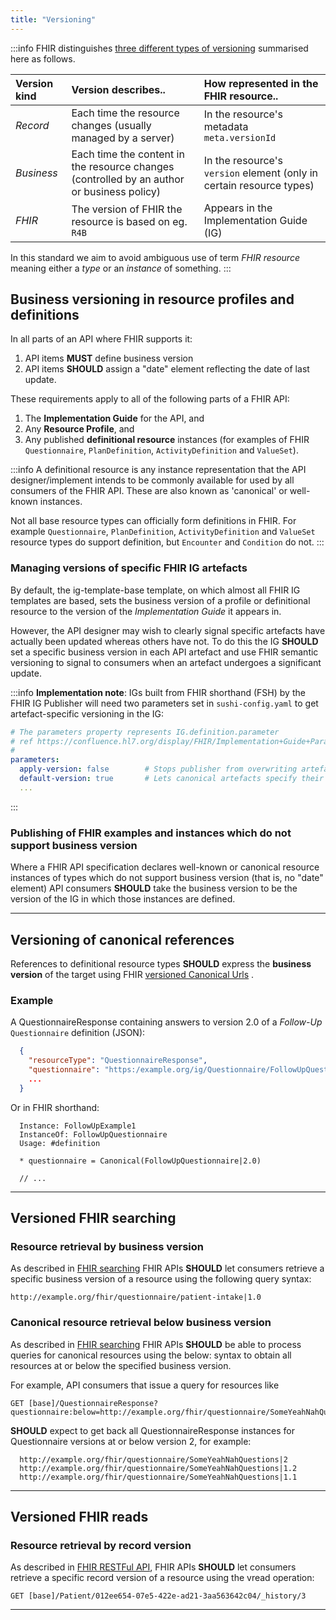 ```yaml
---
title: "Versioning"
---
```




:::info
FHIR distinguishes [three different types of versioning](https://build.fhir.org/resource.html#versions) summarised here as follows.

| Version kind | Version describes..                      | How represented in the FHIR resource..  |
| :----------- | :--------------------------------------- | :-------------------------------------- |
| *Record*     | Each time the resource changes (usually managed by a server) | In the resource's metadata `meta.versionId` |
| *Business*   | Each time the content in the resource changes (controlled by an author or business policy) | In the resource's `version` element (only in certain resource types)  |
| *FHIR*       | The version of FHIR the resource is based on eg. `R4B` | Appears in the Implementation Guide (IG) |

In this standard we aim to avoid ambiguous use of term *FHIR resource* meaning either a *type* or an *instance* of something.
:::

## Business versioning in resource profiles and definitions

In all parts of an API where FHIR supports it:

1. <ApiStandard id="HNZAS_MUST_DEFINE_BUSINESS_VERSION" type="MUST" toolTip="API items must define business version.">API items <b>MUST</b> define business version</ApiStandard>
2. <ApiStandard id="HNZAS_SHOULD_ASSIGN_DATE_ELEMENT" type="SHOULD" toolTip="API items should assign a 'date' element reflecting the date of last update.">API items <b>SHOULD</b> assign a "date" element reflecting the date of last update.</ApiStandard>

These requirements apply to all of the following parts of a FHIR API:

1. The **Implementation Guide** for the API, and
1. Any **Resource Profile**, and
1. Any published **definitional resource** instances (for examples of FHIR `Questionnaire`, `PlanDefinition`, `ActivityDefinition` and `ValueSet`).

:::info
A definitional resource is any instance representation that the API designer/implement intends to be commonly available for used by all consumers of the FHIR API.  These are also known as 'canonical' or well-known instances.

Not all base resource types can officially form definitions in FHIR.  For example `Questionnaire`, `PlanDefinition`, `ActivityDefinition` and `ValueSet` resource types do support definition, but `Encounter` and `Condition` do not.
:::

### Managing versions of specific FHIR IG artefacts

By default, the ig-template-base template, on which almost all FHIR IG templates are based, sets the business version of a profile or definitional resource to the version of the *Implementation Guide* it appears in.

However, the API designer may wish to clearly signal specific artefacts have actually been updated whereas others have not. To do this the IG **SHOULD** set a specific business version in each API artefact and use FHIR semantic versioning to signal to consumers when an artefact undergoes a significant update.

:::info
**Implementation note**: IGs built from FHIR shorthand (FSH) by the FHIR IG Publisher will need two parameters set in `sushi-config.yaml` to get artefact-specific versioning in the IG:

```yaml
# The parameters property represents IG.definition.parameter
# ref https://confluence.hl7.org/display/FHIR/Implementation+Guide+Parameters
#
parameters:
  apply-version: false        # Stops publisher from overwriting artefact-specific versions
  default-version: true       # Lets canonical artefacts specify their own business versions
  ...
```

:::

### Publishing of FHIR examples and instances which do not support business version

<ApiStandard id="HNZAS_SHOULD_TAKE_BUSINESS_VERSION_FROM_IG" type="SHOULD" toolTip="Where a FHIR API specification declares well-known or canonical resource instances that do not support business version, API consumers shall take the business version to be the version of the IG.">Where a FHIR API specification declares well-known or canonical resource instances of types which do not support business version (that is, no "date" element) API consumers <b>SHOULD</b> take the business version to be the version of the IG in which those instances are defined.</ApiStandard>

---

## Versioning of canonical references

<ApiStandard id="HNZAS_SHOULD_EXPRESS_BUSINESS_VERSION" type="SHOULD" toolTip="References to definitional resource types should express the business version of the target using FHIR versioned Canonical Urls.">References to definitional resource types <b>SHOULD</b> express the **business version** of the target using FHIR [versioned Canonical Urls](https://build.fhir.org/references.html#canonical)
.</ApiStandard>

### Example

A QuestionnaireResponse containing answers to version 2.0 of a *Follow-Up* `Questionnaire` definition (JSON):

```json
  {
    "resourceType": "QuestionnaireResponse",
    "questionnaire": "https:/example.org/ig/Questionnaire/FollowUpQuestionnaire|2.0",
    ...
  }
```

Or in FHIR shorthand:

```fsh
  Instance: FollowUpExample1
  InstanceOf: FollowUpQuestionnaire
  Usage: #definition

  * questionnaire = Canonical(FollowUpQuestionnaire|2.0)
  
  // ...
```

---

## Versioned FHIR searching

### Resource retrieval by business version

<ApiStandard id="HNZAS_SHOULD_LET_CONSUMERS_RETRIEVE_VERSION" type="SHOULD" toolTip="FHIR APIs should let consumers retrieve a specific business version of a resource using the specified query syntax.">As described in [FHIR searching](https://build.fhir.org/search.html#versions) FHIR APIs <b>SHOULD</b> let consumers retrieve a specific business version of a resource using the following query syntax:</ApiStandard>

```http
http://example.org/fhir/questionnaire/patient-intake|1.0
```

### Canonical resource retrieval below business version

<ApiStandard id="HNZAS_SHOULD_PROCESS_QUERIES_FOR_CANONICAL_RESOURCES" type="SHOULD" toolTip="FHIR APIs should be able to process queries for canonical resources using the 'below:' syntax to obtain all resources at or below the specified business version.">As described in [FHIR searching](https://build.fhir.org/search.html#versions) FHIR APIs <b>SHOULD</b> be able to process queries for canonical resources using the below: syntax to obtain all resources at or below the specified business version.</ApiStandard>

For example, API consumers that issue a query for resources like

```http
GET [base]/QuestionnaireResponse?questionnaire:below=http://example.org/fhir/questionnaire/SomeYeahNahQuestions|2
```

**SHOULD** expect to get back all QuestionnaireResponse instances for Questionnaire versions at or below version 2, for example:

```http
  http://example.org/fhir/questionnaire/SomeYeahNahQuestions|2
  http://example.org/fhir/questionnaire/SomeYeahNahQuestions|1.2
  http://example.org/fhir/questionnaire/SomeYeahNahQuestions|1.1
```

---

## Versioned FHIR reads

### Resource retrieval by record version

<ApiStandard id="HNZAS_SHOULD_LET_CONSUMERS_RETRIEVE_RECORD_VERSION" type="SHOULD" toolTip="FHIR APIs should let consumers retrieve a specific record version of a resource using the vread operation.">As described in [FHIR RESTFul API](https://build.fhir.org/http.html#vread), FHIR APIs <b>SHOULD</b> let consumers retrieve a specific record version of a resource using the vread operation:</ApiStandard>

```http
GET [base]/Patient/012ee654-07e5-422e-ad21-3aa563642c04/_history/3
```

---
